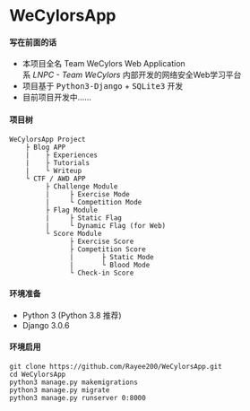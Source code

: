 # WeCylorsApp
#### 写在前面的话
* 本项目全名 Team WeCylors Web Application  
系 *LNPC - Team WeCylors* 内部开发的网络安全Web学习平台  
* 项目基于 <kbd>Python3-Django</kbd> + <kbd>SQLite3</kbd> 开发
* 目前项目开发中……  
  
#### 项目树 
```  
WeCylorsApp Project  
    ├ Blog APP
    |    ├ Experiences
    |    ├ Tutorials
    |    └ Writeup
    └ CTF / AWD APP
         ├ Challenge Module
         |     ├ Exercise Mode
         |     └ Competition Mode
         ├ Flag Module
         |     ├ Static Flag
         |     └ Dynamic Flag (for Web)
         └ Score Module
               ├ Exercise Score
               ├ Competition Score
               |       ├ Static Mode
               |       └ Blood Mode
               └ Check-in Score
```  

#### 环境准备
* Python 3 \(Python 3.8 推荐\)
* Django 3.0.6  

#### 环境启用
```shell
git clone https://github.com/Rayee200/WeCylorsApp.git
cd WeCylorsApp
python3 manage.py makemigrations
python3 manage.py migrate
python3 manage.py runserver 0:8000
```
